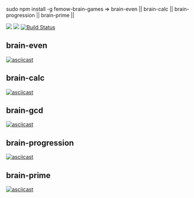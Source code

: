 sudo npm install -g femow-brain-games => 
brain-evеn ||
brain-calc ||
brain-progression ||
brain-prime ||

<a href="https://codeclimate.com/github/makeoverWeb/project-lvl1-s412/maintainability"><img src="https://api.codeclimate.com/v1/badges/4eb0e482969eb4319075/maintainability" /></a>
<a href="https://codeclimate.com/github/makeoverWeb/project-lvl1-s412/test_coverage"><img src="https://api.codeclimate.com/v1/badges/4eb0e482969eb4319075/test_coverage" /></a>
[![Build Status](https://travis-ci.org/makeoverWeb/project-lvl1-s412.svg?branch=master)](https://travis-ci.org/makeoverWeb/project-lvl1-s412)
## brain-evеn
[![asciicast](https://asciinema.org/a/xsihNUrp01obZZOPiYzvpp3c9.svg)](https://asciinema.org/a/xsihNUrp01obZZOPiYzvpp3c9)
## brain-calc
[![asciicast](https://asciinema.org/a/W9E4RFbKzhKOXlvJrAhwnqIik.svg)](https://asciinema.org/a/W9E4RFbKzhKOXlvJrAhwnqIik)
## brain-gcd
[![asciicast](https://asciinema.org/a/vFxpVnNIFMy81HGDA3UGWGyqS.svg)](https://asciinema.org/a/vFxpVnNIFMy81HGDA3UGWGyqS)
## brain-progression
[![asciicast](https://asciinema.org/a/Qby9Ez6jO5nlEXPb3Rux8njd2.svg)](https://asciinema.org/a/Qby9Ez6jO5nlEXPb3Rux8njd2)
## brain-prime
[![asciicast](https://asciinema.org/a/RLDZX6AY3ckbatKKNVVBpj4mr.svg)](https://asciinema.org/a/RLDZX6AY3ckbatKKNVVBpj4mr)
